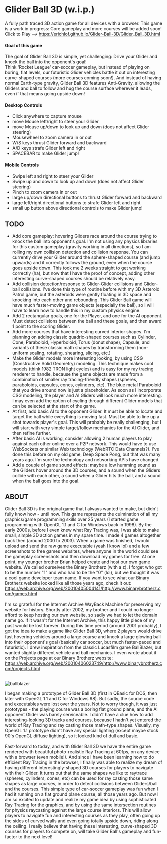 # Glider Ball 3D (w.i.p.)
A fully path traced 3D action game for all devices with a browser.  This game is a work in progress:  Core gameplay and more courses will be added soon! <br>
Click to Play --> https://erichlof.github.io/Glider-Ball-3D/Glider_Ball_3D.html
<br>
<h4>Goal of this game</h4>
The goal of Glider Ball 3D is simple, yet challenging: Drive your Glider and knock the ball into the opponent's goal! <br>
Think 'Rocket League' car-soccer gameplay, but instead of playing on boring, flat levels, our futuristic Glider vehicles battle it out on interesting curve-shaped courses (more courses coming soon!).  And instead of having normal Earth-type gravity, Glider Ball 3D features Anti-Gravity, allowing the Gliders and ball to follow and hug the course surface wherever it leads, even if that means going upside down! 

<h4>Desktop Controls</h4>

* Click anywhere to capture mouse
* move Mouse left/right to steer your Glider
* move Mouse up/down to look up and down (does not affect Glider steering)
* Mousewheel to zoom camera in or out
* W/S keys thrust Glider forward and backward
* A/D keys strafe Glider left and right
* SPACEBAR to make Glider jump!

<h4>Mobile Controls</h4>

* Swipe left and right to steer your Glider
* Swipe up and down to look up and down (does not affect Glider steering)
* Pinch to zoom camera in or out
* large up/down directional buttons to thrust Glider forward and backward
* large left/right directional buttons to strafe Glider left and right
* small up button above directional controls to make Glider jump!

<h2>TODO</h2>

* Add core gameplay: hovering Gliders race around the course trying to knock the ball into opponent's goal.  I'm not using any physics libraries for this custom gameplay (gravity working in all directions), so I am rolling my own collision detection and collision response. You can currently drive your Glider around the sphere-shaped course (and jump upwards) and it correctly follows the ground, even when the course goes upside down.  This took me 2 weeks straight to get working correctly (ha), but now that I have the proof of concept, adding other interesting curve-shaped courses should be relatively easy.
* Add collision detection/response to Glider-Glider collisions and Glider-ball collisions.  I've done this type of routine before with my 3D Asteroid Patrol game, but the asteroids were gently floating in 3D space and knocking into each other and rebounding.  This Glider Ball game will have much faster-moving game objects (especially the ball), so I will have to learn how to handle this in my custom physics engine. 
* Add 2 rectangular goals, one for the Player, and one for the AI opponent.  Must detect collisions between the ball and these goals, and then award 1 point to the scoring Glider. 
* Add more courses that have interesting curved interior shapes. I'm planning on adding classic quadric-shaped courses such as Cylinder, Cone, Paraboloid, Hyperboloid, Torus (donut shape), Capsule, and variants of these classic math shapes by transforming them (non-uniform scaling, rotating, shearing, slicing, etc.)
* Make the Glider models more interesting looking, by using CSG (Constructive Solid Geometry) modeling.  This technique makes cool models (think 1982 TRON light cycles) and is easy for my ray tracing renderer to handle, because the game objects are made from a combination of smaller ray tracing-friendly shapes (spheres, paraboloids, capsules, cones, cylinders, etc).  The blue metal Paraboloid that you drive around now is just a placeholder.  As soon as I incorporate CSG modeling, the player and AI Gliders will look much more interesting.  I may even add the option of cycling through different Glider models that can be selected at the start of the game.
* At first, add basic AI to the opponent Glider.  It must be able to locate and target the ball while everything is moving fast.  Must be able to line up a shot towards player's goal. This will probably be really challenging, but I will start with very simple target/follow mechanics for the AI Glider, and then refine further.
* After basic AI is working, consider allowing 2 human players to play against each other online over a P2P network.  This would have to use WebSockets or similar Web technology (WebRTC Data Channels?).  I've done this before on my old game, Deep Space Pong, but that was many years ago.  I'm sure the technology and networking APIs have changed.
* Add a couple of game sound effects: maybe a low humming sound as the Gliders hover around the 3D courses, and a sound when the Gliders collide with each other, a sound when a Glider hits the ball, and a sound when the ball goes into the goal.

<h2>ABOUT</h2>

Glider Ball 3D is the original game that I always wanted to make, but didn't fully know how - until now. This game represents the culmination of all my graphics/game programming skills over 25 years (I started game programming with OpenGL 1.1 and C for Windows back in 1998).  By the early 2000s, before I even knew what Ray Tracing was, I was able to make small, simple 3D action games in my spare time.  I made 4 games altogether back then (around 2000 to 2003). When a game was finished, I would upload and send the raw game executable (yeah I know lol) and a few screenshots to free games websites, where anyone in the world could see the gameplay screenshots and then download my games for free. At one point, my younger brother Brian helped create and host our own game website.  We called ourselves the Binary Brotherz (with a z).  I forget who got to be the number "1" and who had to be the "0" (lol), but we thought it was a cool game developer team name.  If you want to see what our Binary Brotherz website looked like all those years ago, check it out: https://web.archive.org/web/20010405004141/http://www.binarybrotherz.com/games.html <br>
<br>
I'm so grateful for the Internet Archive WayBack Machine for preserving my website for history.  Shortly after 2002, my brother and I could no longer afford to keep hosting our own website, so sadly we had to let the domain name go.  If it wasn't for the Internet Archive, this happy little piece of my past would be lost forever.  During this time period (around 2001 probably), I got the idea to make a game like Glider Ball 3D, where 2 players would drive fast hovering vehicles around a large course and knock a large glowing ball into their opponent's goal (basically car soccer, but much faster-paced and futuristic).  I drew inspiration from the classic Lucasfilm game BallBlazer, but wanted slightly different vehicle and ball mechanics. I even wrote about it on the Projects page at our Binary Brotherz website: https://web.archive.org/web/20010406023749/http://www.binarybrotherz.com/projects.html <br>
<br>

![ballblazer](https://github.com/user-attachments/assets/0838be71-2888-42d4-bc3a-c64513a343ef)

I began making a prototype of Glider Ball 3D (first in QBasic for DOS, then later with OpenGL 1.1 and C for Windows 98). But sadly, the source code and executables were lost over the years.  Not to worry though, it was just prototypes - the playing course was a boring flat ground plane, and the AI opponent Glider was barely serviceable. I didn't have a clue how to add interesting-looking 3D tracks and courses, because I hadn't yet entered the world of Ray Tracing and ray casting those math-type shapes. Visually, my OpenGL 1.1 prototype didn't have any special lighting (except maybe stock 90's OpenGL diffuse lighting), so it looked kind of dull and basic. <br>
<br>
Fast-forward to today, and with Glider Ball 3D we have the entire game rendered with beautiful photo-realistic Ray Tracing at 60fps, on any device with a browser (even mobile!).  And since I have been learning how to do efficient Ray Tracing in the browser, I finally was able to realize my dream of having different interestingly-shaped 3D courses for players to navigate with their Glider.  It turns out that the same shapes we like to raytrace (spheres, cylinders, cones, etc) can be used for ray casting those same shapes as large courses, in order to detect collisions between Gliders/ball and the courses. This simple type of car-soccer gameplay was fun when I had it running on a flat ground plane course, all those years ago. But now I am so excited to update and realize my game idea by using sophisticated Ray Tracing for the graphics, and by using the same intersection routines for physics raycasting against the large course interiors. This will allow players to navigate fun and interesting courses as they play, often going up the sides of curved walls and even going totally upside down, riding along the ceiling. I really believe that having these interesting, curve-shaped 3D courses for players to compete on, will take Glider Ball's gameplay and fun-factor to the next level! 
